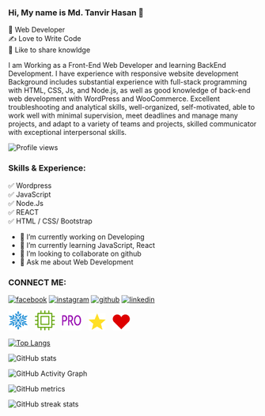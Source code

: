 ### Hi, My name is Md. Tanvir Hasan 👋
👑 Web Developer  <br>
✍ Love to Write Code  <br>
🤝 Like to share knowldge

I am Working as a Front-End Web Developer and learning BackEnd Development. I have experience with responsive website development Background includes substantial experience with full-stack programming with HTML, CSS, Js, and Node.js, as well as good knowledge of back-end web development with WordPress and WooCommerce. Excellent troubleshooting and analytical skills, well-organized, self-motivated, able to work well with minimal supervision, meet deadlines and manage many projects, and adapt to a variety of teams and projects, skilled communicator with exceptional interpersonal skills.

![Profile views](https://gpvc.arturio.dev/tanvir27)  

### Skills & Experience: 
✅ Wordpress   <br>
✅ JavaScript    <br>
✅ Node.Js     <br>
✅ REACT    <br>
✅ HTML / CSS/ Bootstrap



- 🔭 I’m currently working on Developing 
- 🌱 I’m currently learning JavaScript, React
- 👯 I’m looking to collaborate on github
- 💬 Ask me about Web Development

### CONNECT ME:

 [<img src='https://cdn.jsdelivr.net/npm/simple-icons@3.0.1/icons/facebook.svg' alt='facebook' height='40'>](https://www.facebook.com/tanvir.hasan.2463) [<img src='https://cdn.jsdelivr.net/npm/simple-icons@3.0.1/icons/instagram.svg' alt='instagram' height='40'>](https://www.instagram.com/tanwirhasan0/) [<img src='https://cdn.jsdelivr.net/npm/simple-icons@3.0.1/icons/github.svg' alt='github' height='40'>](https://github.com/tanvir27)  [<img src='https://cdn.jsdelivr.net/npm/simple-icons@3.0.1/icons/linkedin.svg' alt='linkedin' height='40'>](https://www.linkedin.com/in/tanvir-hasan-670995208/) 

<a href='https://archiveprogram.github.com/'><img src='https://raw.githubusercontent.com/acervenky/animated-github-badges/master/assets/acbadge.gif' width='40' height='40'></a> <a href='https://docs.github.com/en/developers'><img src='https://raw.githubusercontent.com/acervenky/animated-github-badges/master/assets/devbadge.gif' width='40' height='40'></a> <a href='https://github.com/pricing'><img src='https://raw.githubusercontent.com/acervenky/animated-github-badges/master/assets/pro.gif' width='40' height='40'></a> <a href='https://stars.github.com/'><img src='https://raw.githubusercontent.com/acervenky/animated-github-badges/master/assets/starbadge.gif' width='35' height='35'></a> <a href='https://docs.github.com/en/github/supporting-the-open-source-community-with-github-sponsors'><img src='https://raw.githubusercontent.com/acervenky/animated-github-badges/master/assets/sponsorbadge.gif' width='35' height='35'></a> 

[![Top Langs](https://github-readme-stats.vercel.app/api/top-langs/?username=tanvir27)](https://github.com/anuraghazra/github-readme-stats)

![GitHub stats](https://github-readme-stats.vercel.app/api?username=tanvir27&show_icons=true&count_private=true)  

![GitHub Activity Graph](https://activity-graph.herokuapp.com/graph?username=tanvir27)  

![GitHub metrics](https://metrics.lecoq.io/tanvir27)  

![GitHub streak stats](https://github-readme-streak-stats.herokuapp.com/?user=tanvir27)  

